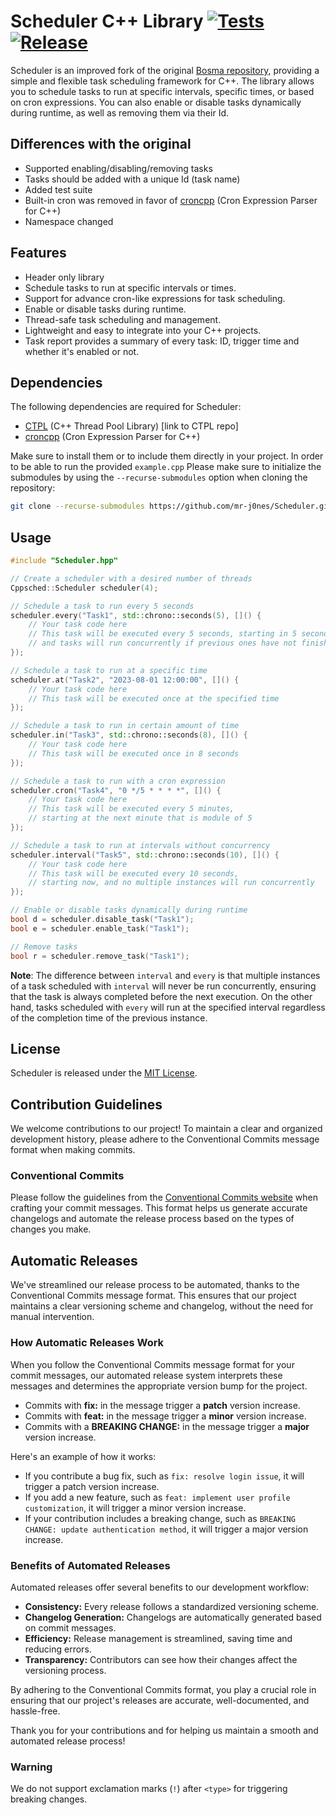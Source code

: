 # Scheduler C++ Library [![Tests](https://github.com/mr-j0nes/Scheduler/actions/workflows/test.yml/badge.svg)](https://github.com/mr-j0nes/Scheduler/actions/workflows/test.yml) [![Release](https://github.com/mr-j0nes/Scheduler/actions/workflows/release.yml/badge.svg)](https://github.com/mr-j0nes/Scheduler/actions/workflows/release.yml)

Scheduler is an improved fork of the original [Bosma repository](https://github.com/Bosma/Scheduler), providing a simple and flexible task scheduling framework for C++. The library allows you to schedule tasks to run at specific intervals, specific times, or based on cron expressions. You can also enable or disable tasks dynamically during runtime, as well as removing them via their Id.

## Differences with the original

- Supported enabling/disabling/removing tasks
- Tasks should be added with a unique Id (task name)
- Added test suite
- Built-in cron was removed in favor of [croncpp](https://github.com/mariusbancila/croncpp) (Cron Expression Parser for C++)
- Namespace changed

## Features

- Header only library
- Schedule tasks to run at specific intervals or times.
- Support for advance cron-like expressions for task scheduling.
- Enable or disable tasks during runtime.
- Thread-safe task scheduling and management.
- Lightweight and easy to integrate into your C++ projects.
- Task report provides a summary of every task: ID, trigger time and whether it's enabled or not.

## Dependencies

The following dependencies are required for Scheduler:

- [CTPL](https://github.com/vit-vit/CTPL) (C++ Thread Pool Library) [link to CTPL repo]
- [croncpp](https://github.com/mariusbancila/croncpp) (Cron Expression Parser for C++)

Make sure to install them or to include them directly in your project.
In order to be able to run the provided `example.cpp` Please make sure to initialize the submodules by using the `--recurse-submodules` option when cloning the repository:

```bash
git clone --recurse-submodules https://github.com/mr-j0nes/Scheduler.git
```

## Usage

```cpp
#include "Scheduler.hpp"

// Create a scheduler with a desired number of threads
Cppsched::Scheduler scheduler(4);

// Schedule a task to run every 5 seconds
scheduler.every("Task1", std::chrono::seconds(5), []() {
    // Your task code here
    // This task will be executed every 5 seconds, starting in 5 seconds
    // and tasks will run concurrently if previous ones have not finished
});

// Schedule a task to run at a specific time
scheduler.at("Task2", "2023-08-01 12:00:00", []() {
    // Your task code here
    // This task will be executed once at the specified time
});

// Schedule a task to run in certain amount of time
scheduler.in("Task3", std::chrono::seconds(8), []() {
    // Your task code here
    // This task will be executed once in 8 seconds
});

// Schedule a task to run with a cron expression
scheduler.cron("Task4", "0 */5 * * * *", []() {
    // Your task code here
    // This task will be executed every 5 minutes, 
    // starting at the next minute that is module of 5
});

// Schedule a task to run at intervals without concurrency
scheduler.interval("Task5", std::chrono::seconds(10), []() {
    // Your task code here
    // This task will be executed every 10 seconds, 
    // starting now, and no multiple instances will run concurrently
});

// Enable or disable tasks dynamically during runtime
bool d = scheduler.disable_task("Task1");
bool e = scheduler.enable_task("Task1");

// Remove tasks
bool r = scheduler.remove_task("Task1");
```

**Note**: The difference between `interval` and `every` is that multiple instances of a task scheduled with `interval` will never be run concurrently, ensuring that the task is always completed before the next execution. On the other hand, tasks scheduled with `every` will run at the specified interval regardless of the completion time of the previous instance.

## License

Scheduler is released under the [MIT License](LICENSE).

## Contribution Guidelines

We welcome contributions to our project! To maintain a clear and organized development history, please adhere to the Conventional Commits message format when making commits.

### Conventional Commits

Please follow the guidelines from the [Conventional Commits website](https://www.conventionalcommits.org/) when crafting your commit messages. This format helps us generate accurate changelogs and automate the release process based on the types of changes you make.

## Automatic Releases

We've streamlined our release process to be automated, thanks to the Conventional Commits message format. This ensures that our project maintains a clear versioning scheme and changelog, without the need for manual intervention.

### How Automatic Releases Work

When you follow the Conventional Commits message format for your commit messages, our automated release system interprets these messages and determines the appropriate version bump for the project.

- Commits with **fix:** in the message trigger a **patch** version increase.
- Commits with **feat:** in the message trigger a **minor** version increase.
- Commits with a **BREAKING CHANGE:** in the message trigger a **major** version increase.

Here's an example of how it works:
- If you contribute a bug fix, such as `fix: resolve login issue`, it will trigger a patch version increase.
- If you add a new feature, such as `feat: implement user profile customization`, it will trigger a minor version increase.
- If your contribution includes a breaking change, such as `BREAKING CHANGE: update authentication method`, it will trigger a major version increase.

### Benefits of Automated Releases

Automated releases offer several benefits to our development workflow:
- **Consistency:** Every release follows a standardized versioning scheme.
- **Changelog Generation:** Changelogs are automatically generated based on commit messages.
- **Efficiency:** Release management is streamlined, saving time and reducing errors.
- **Transparency:** Contributors can see how their changes affect the versioning process.

By adhering to the Conventional Commits format, you play a crucial role in ensuring that our project's releases are accurate, well-documented, and hassle-free.

Thank you for your contributions and for helping us maintain a smooth and automated release process!

### Warning

We do not support exclamation marks (`!`) after `<type>` for triggering breaking changes.
